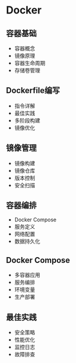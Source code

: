# Docker

## 容器基础
- 容器概念
- 镜像原理
- 容器生命周期
- 存储卷管理

## Dockerfile编写
- 指令详解
- 最佳实践
- 多阶段构建
- 镜像优化

## 镜像管理
- 镜像构建
- 镜像仓库
- 版本控制
- 安全扫描

## 容器编排
- Docker Compose
- 服务定义
- 网络配置
- 数据持久化

## Docker Compose
- 多容器应用
- 服务编排
- 环境变量
- 生产部署

## 最佳实践
- 安全策略
- 性能优化
- 监控日志
- 故障排查 